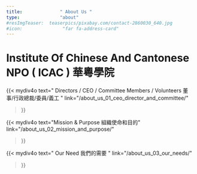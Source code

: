 ```yaml
---
title:              " About Us "
type:               "about"
#resImgTeaser:  teaserpics/pixabay.com/contact-2860030_640.jpg
#icon:               "far fa-address-card"
---
```


# Institute Of Chinese And Cantonese NPO ( ICAC ) 華粵學院

{{< mydiv4o text=" Directors / CEO / Committee Members / Volunteers 董事/行政總裁/委員/義工 "
link="/about_us_01_ceo_director_and_committee/"
>}}

{{< mydiv4o text="Mission & Purpose 組織使命和目的"
link="/about_us_02_mission_and_purpose/"
>}}

{{< mydiv4o text=" Our Need 我們的需要 "
link="/about_us_03_our_needs/"
>}}

